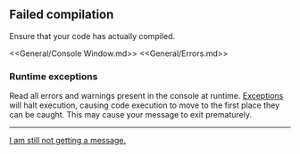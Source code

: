 ## Failed compilation
Ensure that your code has actually compiled.

<<General/Console Window.md>>
<<General/Errors.md>>

### Runtime exceptions
Read all errors and warnings present in the console at runtime.
[Exceptions](../Runtime%20Exceptions.md) will halt execution, causing code execution to move to the first place they can be caught. This may cause your message to exit prematurely.

---

[I am still not getting a message.](10%203D%20Other.md)
